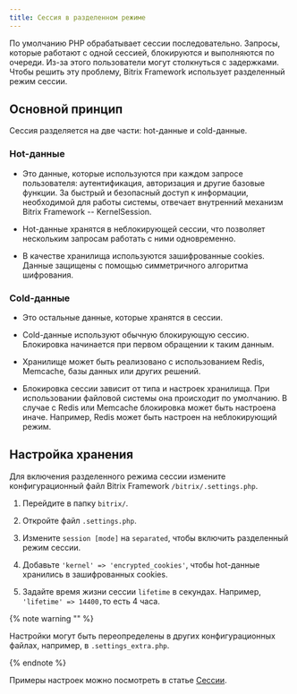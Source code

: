 ```yaml
---
title: Сессия в разделенном режиме
---
```


По умолчанию PHP обрабатывает сессии последовательно. Запросы, которые работают с одной сессией, блокируются и выполняются по очереди. Из-за этого пользователи могут столкнуться с задержками. Чтобы решить эту проблему, Bitrix Framework использует разделенный режим сессии.

## Основной принцип

Сессия разделяется на две части: hot-данные и cold-данные.

### Hot-данные

-  Это данные, которые используются при каждом запросе пользователя: аутентификация, авторизация и другие базовые функции. За быстрый и безопасный доступ к информации, необходимой для работы системы, отвечает внутренний механизм Bitrix Framework -- KernelSession.

-  Hot-данные хранятся в неблокирующей сессии, что позволяет нескольким запросам работать с ними одновременно.

-  В качестве хранилища используются зашифрованные cookies. Данные защищены с помощью симметричного алгоритма шифрования.

### Cold-данные

-  Это остальные данные, которые хранятся в сессии.

-  Cold-данные используют обычную блокирующую сессию. Блокировка начинается при первом обращении к таким данным.

-  Хранилище может быть реализовано с использованием Redis, Memcache, базы данных или других решений.

-  Блокировка сессии зависит от типа и настроек хранилища. При использовании файловой системы она происходит по умолчанию. В случае с Redis или Memcache блокировка может быть настроена иначе. Например, Redis может быть настроен на неблокирующий режим.

## Настройка хранения

Для включения разделенного режима сессии измените конфигурационный файл Bitrix Framework `/bitrix/.settings.php`.

1. Перейдите в папку `bitrix/`.

2. Откройте файл `.settings.php`.

3. Измените `session [mode]` на `separated`, чтобы включить разделенный режим сессии.

4. Добавьте `'kernel' => 'encrypted_cookies'`, чтобы hot-данные хранились в зашифрованных cookies.

5. Задайте время жизни сессии `lifetime` в секундах. Например, `'lifetime' => 14400,`то есть 4 часа.

{% note warning "" %}

Настройки могут быть переопределены в других конфигурационных файлах, например, в `.settings_extra.php`.

{% endnote %}

Примеры настроек можно посмотреть в статье [Сессии](./../framework/sessions).


